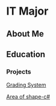 # IT Major
## About Me
## Education
### Projects
[Grading System](https://www.programiz.com/online-compiler/0EGfGxLFukjy9)

[Area of shape-c#](https://www.programiz.com/online-compiler/7fkukBHrTyr73)
